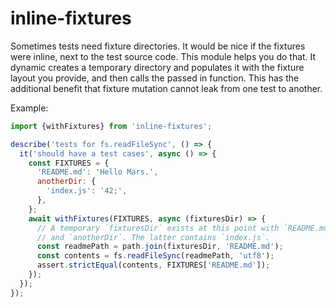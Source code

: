 # inline-fixtures

Sometimes tests need fixture directories. It would be nice if the fixtures were inline, next to the test source code. This module helps you do that.
It dynamic creates a temporary directory and populates it with the fixture
layout you provide, and then calls the passed in function. This has the
additional benefit that fixture mutation cannot leak from one test to
another.

Example:

```js
import {withFixtures} from 'inline-fixtures';

describe('tests for fs.readFileSync', () => {
  it('should have a test cases', async () => {
    const FIXTURES = {
      'README.md': 'Hello Mars.',
      anotherDir: {
        'index.js': '42;',
      },
    };
    await withFixtures(FIXTURES, async (fixturesDir) => {
      // A temporary `fixturesDir` exists at this point with `README.md`
      // and `anotherDir`. The latter contains `index.js`.
      const readmePath = path.join(fixturesDir, 'README.md');
      const contents = fs.readFileSync(readmePath, 'utf8');
      assert.strictEqual(contents, FIXTURES['README.md']);     
    });
  });
});
```
